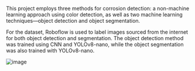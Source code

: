This project employs three methods for corrosion detection: a non-machine learning approach using color detection, as well as two machine learning techniques—object detection and object segmentation.

For the dataset, Roboflow is used to label images sourced from the internet for both object detection and segmentation. The object detection method was trained using CNN and YOLOv8-nano, while the object segmentation was also trained with YOLOv8-nano.

![image](https://github.com/user-attachments/assets/e6a3be9a-8fd8-4127-b89e-89bfda9078aa)
